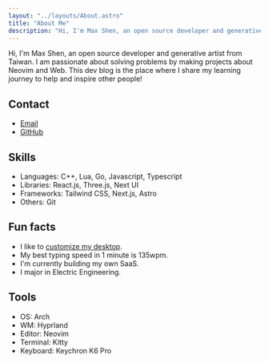 ```yaml
---
layout: "../layouts/About.astro"
title: "About Me"
description: "Hi, I'm Max Shen, an open source developer and generative artist from Taiwan. I am passionate about solving problems by making projects about Neovim and Web. This dev blog is the place where I share my learning journey to help and inspire other people!"
---
```


Hi, I'm Max Shen, an open source developer and generative artist from Taiwan. I am passionate about solving problems by making projects about Neovim and Web. This dev blog is the place where I share my learning journey to help and inspire other people!

## Contact

- [Email](mailto:m4xshen@gmail.com)
- [GitHub](https://github.com/m4xshen)

## Skills

- Languages: C++, Lua, Go, Javascript, Typescript
- Libraries: React.js, Three.js, Next UI
- Frameworks: Tailwind CSS, Next.js, Astro
- Others: Git

## Fun facts

- I like to [customize my desktop](https://github.com/m4xshen/dotfiles).
- My best typing speed in 1 minute is 135wpm.
- I'm currently building my own SaaS.
- I major in Electric Engineering.

## Tools

- OS: Arch
- WM: Hyprland
- Editor: Neovim
- Terminal: Kitty
- Keyboard: Keychron K6 Pro
